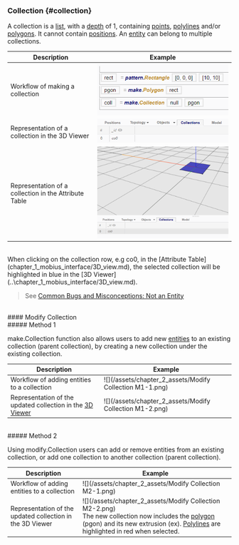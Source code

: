 ### Collection {#collection}

A collection is a [list](..\chapter_3_procedures\List.md), with a [depth](..\chapter_3_procedures\List.md) of 1, containing [points](Point.md), [polylines](Polyline.md) and/or [polygons](Polygon.md). It cannot contain [positions](Position.md). An [entity](/chapter_2_geo-info_data_model/Entities.md) can belong to multiple collections.

| Description | Example |
|-|-|
| Workflow of making a collection | ![](/assets/chapter_2_assets/Collection1.png) |
| Representation of a collection in the 3D Viewer | ![](/assets/chapter_2_assets/Collection2.png) | 
| Representation of a collection in the Attribute Table | ![](/assets/chapter_2_assets/Collection3.png) |

<br>
When clicking on the collection row, e.g co0, in the [Attribute Table](chapter_1_mobius_interface/3D_view.md), the selected collection will be highlighted in blue in the [3D Viewer](..\chapter_1_mobius_interface/3D_view.md).

> See [Common Bugs and Misconceptions: Not an Entity](..\chapter_4_bugs_and_debugging\Not_an_Entity.md)

<br>
#### Modify Collection

<br>
##### Method 1

make.Collection function also allows users to add new [entities](Entities.md) to an existing collection (parent collection), by creating a new collection under the existing collection.

| Description | Example |
|-|-|
| Workflow of adding entities to a collection | ![](/assets/chapter_2_assets/Modify Collection M1-1.png) |
| Representation of the updated collection in the [3D Viewer](..\chapter_1_mobius_interface\3D_view.md)| ![](/assets/chapter_2_assets/Modify Collection M1-2.png)<br> | 


<br>
##### Method 2

Using modify.Collection users can add or remove entities from an existing collection, or add one collection to another collection (parent collection).

| Description | Example |
|-|-|
| Workflow of adding entities to a collection | ![](/assets/chapter_2_assets/Modify Collection M2-1.png) |
| Representation of the updated collection in the 3D Viewer| ![](/assets/chapter_2_assets/Modify Collection M2-2.png)<br> The new collection now includes the [polygon](Polygon.md) (pgon) and its new extrusion (ex). [Polylines](Polyline.md) are highlighted in red when selected. | 